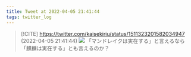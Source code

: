 ```yaml
---
title: Tweet at 2022-04-05 21:41:44
tags: twitter_log
---
```


> [!CITE] https://twitter.com/kaisekiriu/status/1511323201582034947 (2022-04-05 21:41:44)
> ![](https://twitter.com/kaisekiriu/status/1511323201582034947)
> 「マンドレイクは実在する」と言えるなら「麒麟は実在する」とも言えるのか？
